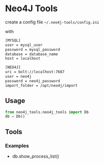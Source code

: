 # Neo4J Tools


create a config file `~/.neo4j-tools/config.ini`

with

```bash
[MYSQL]
user = mysql_user
password = mysql_password
database = database_name
host = localhost

[NEO4J]
uri = bolt://localhost:7687
user = neo4j
password = neo4j_password
import_folder = /opt/neo4j/import
```

## Usage

```python
from neo4j_tools.neo4j_tools import Db
db = Db()
```

## Tools

### Examples

* db.show_process_list()
